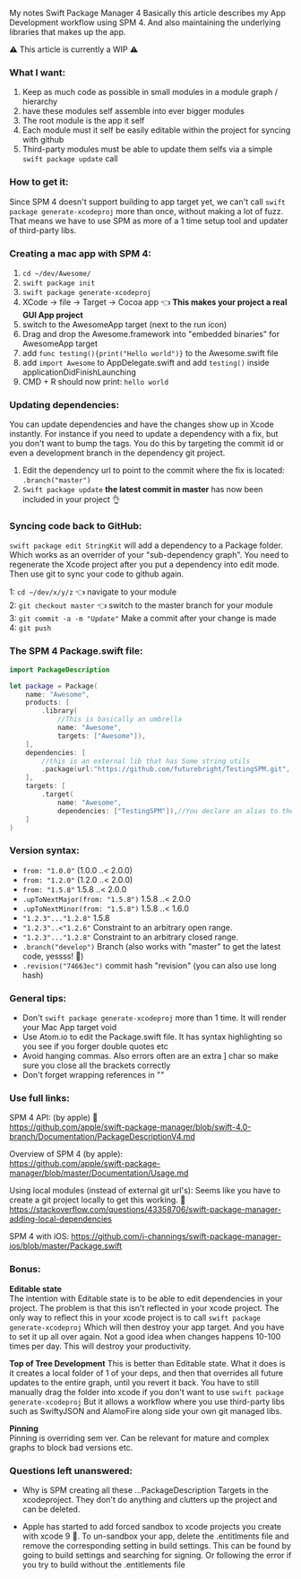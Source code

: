 My notes Swift Package Manager 4 <!--more--> Basically this article describes my App Development workflow using SPM 4. And also maintaining the underlying libraries that makes up the app.

⚠️️ This article is currently a WIP ⚠️️

### What I want:
1. Keep as much code as possible in small modules in a module graph / hierarchy
2. have these modules self assemble into ever bigger modules
3. The root module is the app it self
4. Each module must it self be easily editable within the project for syncing with github 
5. Third-party modules must be able to update them selfs via a simple `swift package update` call

### How to get it:
Since SPM 4 doesn't support building to app target yet, we can't call `swift package generate-xcodeproj` more than once, without making a lot of fuzz. That means we have to use SPM as more of a 1 time setup tool and updater of third-party libs. 

### Creating a mac app with SPM 4:
1. `cd ~/dev/Awesome/` 
2. `swift package init`
3. `swift package generate-xcodeproj`
4. XCode -> file -> Target -> Cocoa app 👈 **This makes your project a real GUI App project**
5. switch to the AwesomeApp target (next to the run icon)
6. Drag and drop the Awesome.framework into "embedded binaries" for AwesomeApp target
7. add `func testing(){print("Hello world")}` to the Awesome.swift file
8. add `import Awesome` to AppDelegate.swift and add `testing()` inside applicationDidFinishLaunching
9. CMD + R should now print: `hello world`

### Updating dependencies: 
You can update dependencies and have the changes show up in Xcode instantly. For instance if you need to update a dependency with a fix, but you don't want to bump the tags. You do this by targeting the commit id or even a development branch in the dependency git project.
1. Edit the dependency url to point to the commit where the fix is located: `.branch("master")`  
2. `Swift package update` **the latest commit in master** has now been included in your project 👌  

### Syncing code back to GitHub: 
`swift package edit StringKit` will add a dependency to a Package folder. Which works as an overrider of your "sub-dependency graph". You need to regenerate the Xcode project after you put a dependency into edit mode. Then use git to sync your code to github again.

1: ``cd ~/dev/x/y/z`` 👈 navigate to your module   
2: ``git checkout master`` 👈 switch to the master branch for your module    
3: ``git commit -a -m "Update"``  Make a commit after your change is made  
4: ``git push``   


### The SPM 4 Package.swift file:

```swift
import PackageDescription

let package = Package(
    name: "Awesome",
    products: [
        .library(
			//This is basically an umbrella 
            name: "Awesome",
            targets: ["Awesome"]),
    ],
    dependencies: [
		//this is an external lib that has Some string utils
        .package(url:"https://github.com/futurebright/TestingSPM.git", from: "0.0.1")
    ],
    targets: [
        .target(
            name: "Awesome",
            dependencies: ["TestingSPM"]),//You declare an alias to the dependency url here
    ]
)

```

### Version syntax:
- `from: "1.0.0"` (1.0.0 ..< 2.0.0)
- `from: "1.2.0"` (1.2.0 ..< 2.0.0)
- `from: "1.5.8"` 1.5.8 ..< 2.0.0
- `.upToNextMajor(from: "1.5.8")` 1.5.8 ..< 2.0.0
- `.upToNextMinor(from: "1.5.8")` 1.5.8 ..< 1.6.0
- `"1.2.3"..."1.2.8"`  1.5.8
- `"1.2.3"..<"1.2.6"`  Constraint to an arbitrary open range.
- `"1.2.3"..."1.2.8"` Constraint to an arbitrary closed range.
- `.branch("develop")` Branch (also works with "master" to get the latest code, yessss! 🎉)
- `.revision("74663ec")`  commit hash "revision" (you can also use long hash)


### General tips:
- Don't `swift package generate-xcodeproj` more than 1 time. It will render your Mac App target void
- Use Atom.io to edit the Package.swift file. It has syntax highlighting so you see if you forger double quotes etc
- Avoid hanging commas. Also errors often are an extra ] char so make sure you close all the brackets correctly
- Don't forget wrapping references in ""

### Use full links:
SPM 4 API: (by apple) 🔑  
https://github.com/apple/swift-package-manager/blob/swift-4.0-branch/Documentation/PackageDescriptionV4.md

Overview of SPM 4 (by apple):    
https://github.com/apple/swift-package-manager/blob/master/Documentation/Usage.md

Using local modules (instead of external git url's): 
Seems like you have to create a git project locally to get this working. 🤔  
https://stackoverflow.com/questions/43358706/swift-package-manager-adding-local-dependencies

SPM 4 with iOS: 
https://github.com/j-channings/swift-package-manager-ios/blob/master/Package.swift

### Bonus:
**Editable state**   
The intention with Editable state is to be able to edit dependencies in your project. The problem is that this isn't reflected in your xcode project. The only way to reflect this in your xcode project is to call `swift package generate-xcodeproj` Which will then destroy your app target. And you have to set it up all over again. Not a good idea when changes happens 10-100 times per day. This will destroy your productivity. 

**Top of Tree Development**
This is better than Editable state. What it does is it creates a local folder of 1 of your deps, and then that overrides all future updates to the entire graph, until you revert it back. You have to still manually drag the folder into xcode if you don't want to use `swift package generate-xcodeproj` But it allows a workflow where you use third-party libs such as SwiftyJSON and AlamoFire along side your own git managed libs. 

**Pinning**   
Pinning is overriding sem ver. Can be relevant for mature and complex graphs to block bad versions etc.

### Questions left unanswered:
- Why is SPM creating all these ...PackageDescription Targets in the xcodeproject. They don't do anything and clutters up the project and can be deleted. 

- Apple has started to add forced sandbox to xcode projects you create with xcode 9 🙁. To un-sandbox your app, delete the .entitlments file and remove the corresponding setting in build settings. This can be found by going to build settings and searching for signing. Or following the error if you try to build without the .entitlements file